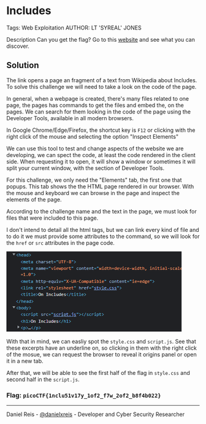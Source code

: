# Includes
Tags: Web Exploitation
AUTHOR: LT 'SYREAL' JONES

Description
Can you get the flag?
Go to this [website](http://saturn.picoctf.net:57833/) and see what you can discover.

## Solution

The link opens a page an fragment of a text from Wikipedia about Includes.  To solve this challenge we will need to take a look on the code of the page. 

In general, when a webpage is created, there's many files related to one page, the pages has commands to get the files and embed the, on the pages. We can search for them looking in the code of the page using the Developer Tools, available in all modern browsers.

In Google Chrome/Edge/Firefox, the shortcut key is `F12` or clicking with the right click of the mouse and selecting the option "Inspect Elements"

We can use this tool to test and change aspects of the website we are developing, we can spect the code, at least the code rendered in the client side. When requesting it to open, it will show  a window or sometimes it will split your current window, with the section of Developer Tools.

For this challenge, we only need the "Elements" tab, the first one that popups. This tab shows the the HTML page rendered in our browser. With the mouse and keyboard we can browse in the page and inspect the elements of the page. 

According to the challenge name and the text in the page, we must look for files that were included to this page.

I don't intend to detail all the html tags, but we can link every kind of file and to do it we must provide some attributes to the command, so we will look for the `href` or `src` attributes in the page code.

![Elements of the Page](Screenshot.png)

With that in mind, we can easliy spot the `style.css` and `script.js`. See that these excerpts have an underline on, so clicking in them with the right click of the mosue, we can request the browser to reveal it origins panel or open it in a new tab.

After that, we will be able to see the first half of the flag in `style.css` and second half in the `script.js`. 

### **Flag:** `picoCTF{1nclu51v17y_1of2_f7w_2of2_b8f4b022}`

---
Daniel Reis - [@danielxreis](https://twitter.com/DanielXReis) - Developer and Cyber Security Researcher